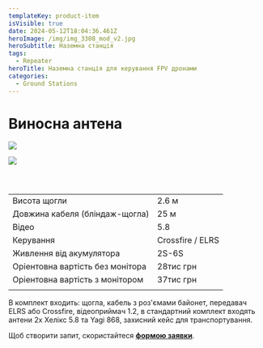 ```yaml
---
templateKey: product-item
isVisible: true
date: 2024-05-12T18:04:36.461Z
heroImage: /img/img_3308_mod_v2.jpg
heroSubtitle: Наземна станція
tags:
  - Repeater
heroTitle: Наземна станція для керування FPV дронами
categories:
  - Ground Stations
---
```

# Виносна антена

![](/img/img_3670_v2.jpg)

![](/img/img_3660_v1.jpg)

![]()

![]()

![]()

|                                  |                  |
| -------------------------------- | ---------------- |
| Висота щогли                     | 2.6 м            |
| Довжина кабеля (бліндаж-щогла)   | 25 м             |
| Відео                            | 5.8              |
| Керування                        | Crossfire / ELRS |
| Живлення від акумулятора         | 2S-6S            |
| Оріентовна вартість без монітора | 28тис грн        |
| Оріентовна вартість з монітором  | 37тис грн        |
|                                  |                  |

В комплект входить:
щогла, кабель з роз'ємами байонет,
передавач ELRS або Crossfire,
відеоприймач 1.2,
в стандартний комплект входять антени 2х Хелікс 5.8 та Yagi 868,
захисний кейс для транспортування. 


Щоб створити запит, скористайтеся <a href="https://docs.google.com/forms/d/1TCApMWtctqZN7LEEKFTjVBQc5R3FQGf2tWWAGfGwWSU" target="_blank" rel="noopener noreferrer">**формою заявки**</a>.